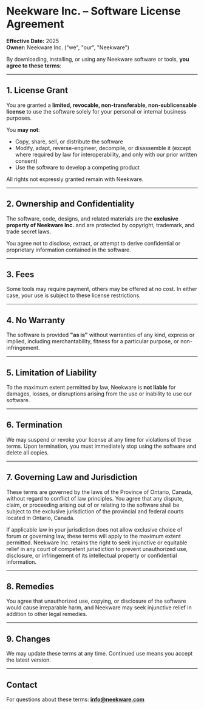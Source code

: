 # Neekware Inc. – Software License Agreement  

**Effective Date:** 2025  
**Owner:** Neekware Inc. ("we", "our", "Neekware")  

By downloading, installing, or using any Neekware software or tools, **you agree to these terms**:  

---

## 1. License Grant  
You are granted a **limited, revocable, non-transferable, non-sublicensable license** to use the software solely for your personal or internal business purposes.  

You **may not**:  
- Copy, share, sell, or distribute the software  
- Modify, adapt, reverse-engineer, decompile, or disassemble it (except where required by law for interoperability, and only with our prior written consent)  
- Use the software to develop a competing product  

All rights not expressly granted remain with Neekware.  

---

## 2. Ownership and Confidentiality  
The software, code, designs, and related materials are the **exclusive property of Neekware Inc.** and are protected by copyright, trademark, and trade secret laws.  

You agree not to disclose, extract, or attempt to derive confidential or proprietary information contained in the software.  

---

## 3. Fees  
Some tools may require payment, others may be offered at no cost. In either case, your use is subject to these license restrictions.  

---

## 4. No Warranty  
The software is provided **"as is"** without warranties of any kind, express or implied, including merchantability, fitness for a particular purpose, or non-infringement.  

---

## 5. Limitation of Liability  
To the maximum extent permitted by law, Neekware is **not liable** for damages, losses, or disruptions arising from the use or inability to use our software.  

---

## 6. Termination  
We may suspend or revoke your license at any time for violations of these terms. Upon termination, you must immediately stop using the software and delete all copies.  

---

## 7. Governing Law and Jurisdiction

These terms are governed by the laws of the Province of Ontario, Canada, without regard to conflict of law principles. You agree that any dispute, claim, or proceeding arising out of or relating to the software shall be subject to the exclusive jurisdiction of the provincial and federal courts located in Ontario, Canada.

If applicable law in your jurisdiction does not allow exclusive choice of forum or governing law, these terms will apply to the maximum extent permitted. Neekware Inc. retains the right to seek injunctive or equitable relief in any court of competent jurisdiction to prevent unauthorized use, disclosure, or infringement of its intellectual property or confidential information.

---

## 8. Remedies  
You agree that unauthorized use, copying, or disclosure of the software would cause irreparable harm, and Neekware may seek injunctive relief in addition to other legal remedies.  

---

## 9. Changes  
We may update these terms at any time. Continued use means you accept the latest version.  

---

## Contact  
For questions about these terms: **info@neekware.com**  
